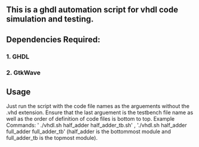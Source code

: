 ## This is a ghdl automation script for vhdl code simulation and testing. 

## Dependencies Required:
### 1. GHDL
### 2. GtkWave

## Usage
Just run the script with the code file names as the arguements without the .vhd extension. 
Ensure that the last arguement is the testbench file name as well as the order of definition of code files is bottom to top.
Example Commands: ' ./vhdl.sh half_adder half_adder_tb.sh' , './vhdl.sh half_adder full_adder full_adder_tb' (half_adder is the bottommost module and full_adder_tb is the topmost module).
